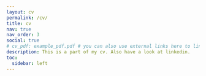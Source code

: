 ```yaml
---
layout: cv
permalink: /cv/
title: cv
nav: true
nav_order: 3
social: true
# cv_pdf: example_pdf.pdf # you can also use external links here to link to an pdf to download
description: This is a part of my cv. Also have a look at linkedin.
toc:
  sidebar: left
---
```

